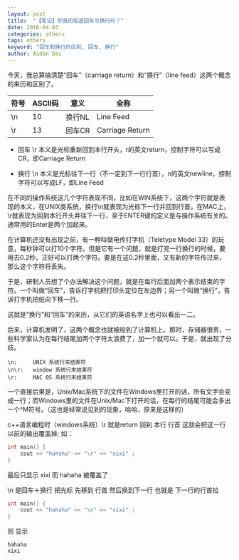 ```yaml
---
layout: post
title:  "【笔记】你真的知道回车与换行吗？"
date: 2016-04-03
categories: others
tags: others
keyword: "回车和换行的区别, 回车, 换行"
author: Aidan Dai
---
```


今天，我总算搞清楚“回车”（carriage return）和“换行”（line feed）这两个概念的来历和区别了。

|符号  |  ASCII码    |  意义| 全称|
|---|---|---|---|
|\n  |      10   |     换行NL|Line Feed|
|\r   |     13     |   回车CR|Carriage Return|

- 回车 \r 本义是光标重新回到本行开头，r的英文return，控制字符可以写成CR，即Carriage Return

- 换行 \n 本义是光标往下一行（不一定到下一行行首），n的英文newline，控制字符可以写成LF，即Line Feed

在不同的操作系统这几个字符表现不同，比如在WIN系统下，这两个字符就是表现的本义，在UNIX类系统，换行\n就表现为光标下一行并回到行首，在MAC上，\r就表现为回到本行开头并往下一行，至于ENTER键的定义是与操作系统有关的。通常用的Enter是两个加起来。

在计算机还没有出现之前，有一种叫做电传打字机（Teletype Model 33）的玩意，每秒钟可以打10个字符。但是它有一个问题，就是打完一行换行的时候，要用去0.2秒，正好可以打两个字符。要是在这0.2秒里面，又有新的字符传过来，那么这个字符将丢失。

于是，研制人员想了个办法解决这个问题，就是在每行后面加两个表示结束的字符。一个叫做“回车”，告诉打字机把打印头定位在左边界；另一个叫做“换行”，告诉打字机把纸向下移一行。

这就是“换行”和“回车”的来历，从它们的英语名字上也可以看出一二。

后来，计算机发明了，这两个概念也就被般到了计算机上。那时，存储器很贵，一些科学家认为在每行结尾加两个字符太浪费了，加一个就可以。于是，就出现了分歧。

```
\n:     UNIX 系统行末结束符
\n\r:   window 系统行末结束符
\r:     MAC OS 系统行末结束符
```

一个直接后果是，Unix/Mac系统下的文件在Windows里打开的话，所有文字会变成一行；而Windows里的文件在Unix/Mac下打开的话，在每行的结尾可能会多出一个^M符号。（这也是经常说见到的现象，哈哈，原来是这样的）

c++语言编程时（windows系统）\r 就是return 回到 本行 行首 这就会把这一行以前的输出覆盖掉; 如：

```c
int main() {
    cout << "hahaha" << "\r" << "xixi" ;
}
```

最后只显示 xixi 而 hahaha 被覆盖了

\n 是回车＋换行 把光标 先移到 行首 然后换到下一行 也就是 下一行的行首拉

```c
int main() {
    cout << "hahaha" << "\n" << "xixi" ;
}
```

则 显示

```
hahaha
xixi
```
